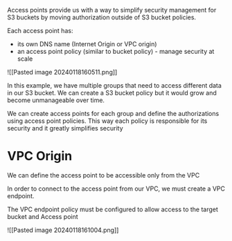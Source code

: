 Access points provide us with a way to simplify security management for S3 buckets  by moving authorization outside of S3 bucket policies.

Each access point has:
- its own DNS name (Internet Origin or VPC origin)
- an access point policy (similar to bucket policy) - manage security at scale

![[Pasted image 20240118160511.png]]

In this example, we have multiple groups that need to access different data in our S3 bucket. We can create a S3 bucket policy but it would grow and become unmanageable over time.

We can create access points for each group and define the authorizations using access point policies. This way each policy is responsible for its security and it greatly simplifies security

# VPC Origin

We can define the access point to be accessible only from the VPC

In order to connect to the access point from our VPC, we must create a VPC endpoint.

The VPC endpoint policy must be configured to allow access to the target bucket and Access point

![[Pasted image 20240118161004.png]]
